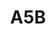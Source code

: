 ---
layout: prologo
menu: false
title: A5B
title-tei: /Av/ 
letter: A
number: 5
description: Prólogo A
permalink: /A5A/
prev: A5A
next: A6A
---